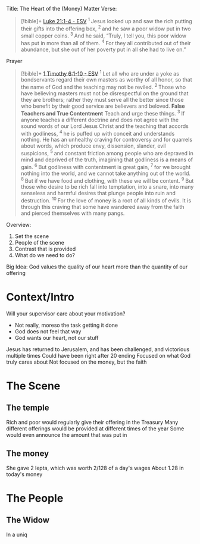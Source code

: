 Title: The Heart of the (Money) Matter
Verse:
> [!bible]+ [Luke 21:1-4 - ESV](https://bolls.life/ESV/42/21/)
>  <sup> 1 </sup>Jesus  looked up and saw the rich putting their gifts into the offering box, <sup> 2 </sup>and he saw a poor widow put in two small copper coins. <sup> 3 </sup>And he said, “Truly, I tell you, this poor widow has put in more than all of them. <sup> 4 </sup>For they all contributed out of their abundance, but she out of her poverty put in all she had to live on.”

Prayer
> [!bible]+ [1 Timothy 6:1-10 - ESV](https://bolls.life/ESV/54/6/)
>  <sup> 1 </sup>Let all who are under a yoke as bondservants  regard their own masters as worthy of all honor, so that the name of God and the teaching may not be reviled. <sup> 2 </sup>Those who have believing masters must not be disrespectful on the ground that they are brothers; rather they must serve all the better since those who benefit by their good service are believers and beloved. <b>False Teachers and True Contentment</b>  Teach and urge these things. <sup> 3 </sup>If anyone teaches a different doctrine and does not agree with the sound  words of our Lord Jesus Christ and the teaching that accords with godliness, <sup> 4 </sup>he is puffed up with conceit and understands nothing. He has an unhealthy craving for controversy and for quarrels about words, which produce envy, dissension, slander, evil suspicions, <sup> 5 </sup>and constant friction among people who are depraved in mind and deprived of the truth, imagining that godliness is a means of gain. <sup> 6 </sup>But godliness with contentment is great gain, <sup> 7 </sup>for we brought nothing into the world, and  we cannot take anything out of the world. <sup> 8 </sup>But if we have food and clothing, with these we will be content. <sup> 9 </sup>But those who desire to be rich fall into temptation, into a snare, into many senseless and harmful desires that plunge people into ruin and destruction. <sup> 10 </sup>For the love of money is a root of all kinds of evils. It is through this craving that some have wandered away from the faith and pierced themselves with many pangs.


Overview:
1. Set the scene
2. People of the scene
3. Contrast that is provided
4. What do we need to do?

Big Idea:
God values the quality of our heart more than the quantity of our offering 

# Context/Intro
Will your supervisor care about your motivation?
- Not really, moreso the task getting it done 
- God does not feel that way
- God wants our heart, not our stuff

Jesus has returned to Jerusalem, and has been challenged, and victorious multiple times
Could have been right after 20 ending
Focused on what God truly cares about
Not focused on the money, but the faith

# The Scene
## The temple
Rich and poor would regularly give their offering in the Treasury
Many different offerings would be provided at different times of the year
Some would even announce the amount that was put in
## The money
She gave 2 lepta, which was worth 2/128 of a day's wages
About 1.28 in today's money

# The People
## The Widow
In a uniq
